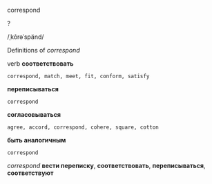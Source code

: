correspond

?

/ˌkôrəˈspänd/

Definitions of _correspond_

verb
**соответствовать**

    correspond, match, meet, fit, conform, satisfy
**переписываться**

    correspond
**согласовываться**

    agree, accord, correspond, cohere, square, cotton
**быть аналогичным**

    correspond

_correspond_
**вести переписку**, **соответствовать**, **переписываться**, **соответствуют**